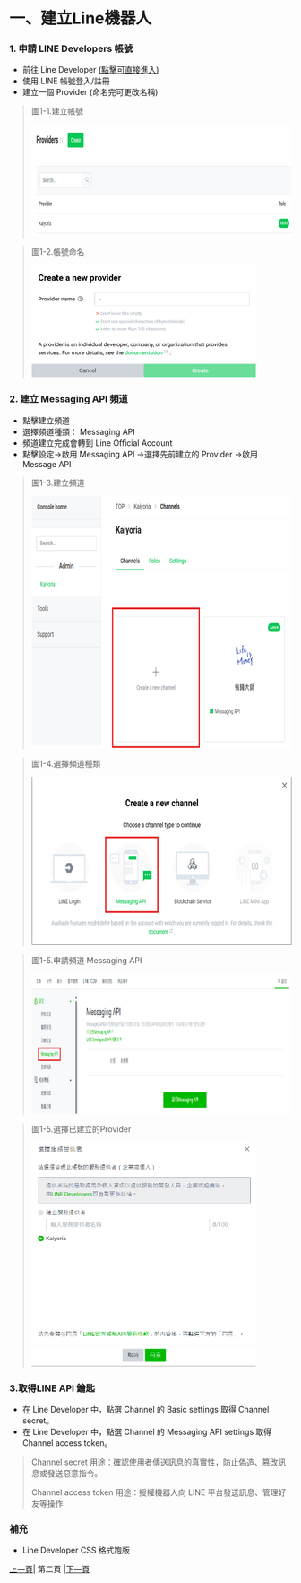 # 一、建立Line機器人

### 1. 申請 LINE Developers 帳號
* 前往 Line Developer [(點擊可直接進入)](https://developers.line.biz/zh-hant/)
* 使用 LINE 帳號登入/註冊
* 建立一個 Provider (命名完可更改名稱)

>圖1-1.建立帳號
>
><img src="Photos/RAG_01.png" alt="RAG流程圖" width="800" height="200"/>

>圖1-2.帳號命名
>
><img src="Photos/RAG_02.png" alt="RAG流程圖" width="400" height="200"/>

### 2. 建立 Messaging API 頻道
* 點擊建立頻道
* 選擇頻道種類： Messaging API
* 頻道建立完成會轉到 Line Official Account
* 點擊設定->啟用 Messaging API ->選擇先前建立的 Provider ->啟用 Message API

>圖1-3.建立頻道
>
><img src="Photos/RAG_03.png" alt="RAG流程圖" width="700" height="450"/>

>圖1-4.選擇頻道種類
>
><img src="Photos/RAG_04.png" alt="RAG流程圖" width="600" height="300"/>

>圖1-5.申請頻道 Messaging API
>
><img src="Photos/RAG_05.png" alt="RAG流程圖" width="1000" height="250"/>

>圖1-5.選擇已建立的Provider
>
><img src="Photos/RAG_06.png" alt="RAG流程圖" width="400" height="400"/>
### 3.取得LINE API 鑰匙
* 在 Line Developer 中，點選 Channel 的 Basic settings 取得 Channel secret。
* 在 Line Developer 中，點選 Channel 的 Messaging API settings 取得 Channel access token。
> Channel secret 用途：確認使用者傳送訊息的真實性，防止偽造、篡改訊息或發送惡意指令。
> 
> Channel access token 用途：授權機器人向 LINE 平台發送訊息、管理好友等操作

### 補充
* Line Developer CSS 格式跑版

[上一頁](README.md)| 第二頁 |[下一頁](STEP_2.md)
